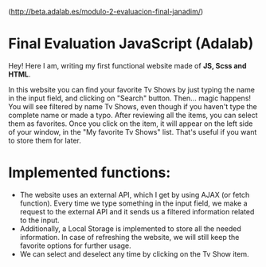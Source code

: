 

(http://beta.adalab.es/modulo-2-evaluacion-final-janadim/)

# Final Evaluation JavaScript (Adalab)

Hey! Here I am, writing my first functional website made of **JS, Scss and HTML**. 

In this website you can find your favorite Tv Shows by just typing the name in the input field, and clicking on "Search" button. Then... magic happens! You will see filtered by name Tv Shows, even though if you haven't type the complete name or made a typo. After reviewing all the items, you can select them as favorites. Once you click on the item, it will appear on the left side of your window, in the "My favorite Tv Shows" list. That's useful if you want to store them for later. 

# Implemented functions:

- The website uses an external API, which I get by using AJAX (or fetch function). Every time we type something in the input field, we make a request to the external API and it sends us a filtered information related to the input.
- Additionally, a Local Storage is implemented to store all the needed information. In case of refreshing the website, we will still keep the favorite options for further usage. 
- We can select and deselect any time by clicking on the Tv Show item.


